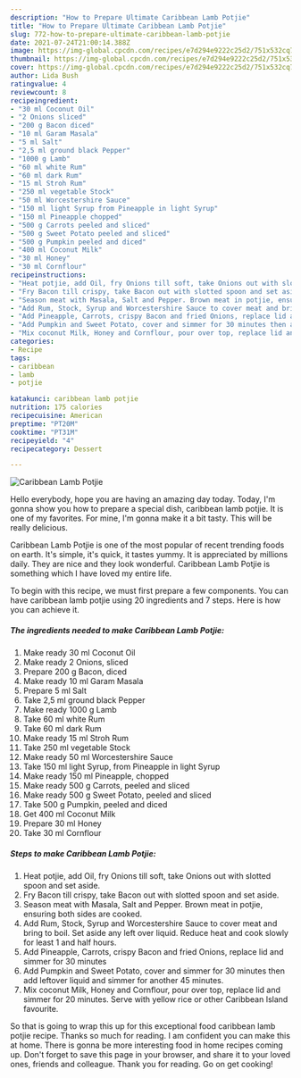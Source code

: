 ```yaml
---
description: "How to Prepare Ultimate Caribbean Lamb Potjie"
title: "How to Prepare Ultimate Caribbean Lamb Potjie"
slug: 772-how-to-prepare-ultimate-caribbean-lamb-potjie
date: 2021-07-24T21:00:14.388Z
image: https://img-global.cpcdn.com/recipes/e7d294e9222c25d2/751x532cq70/caribbean-lamb-potjie-recipe-main-photo.jpg
thumbnail: https://img-global.cpcdn.com/recipes/e7d294e9222c25d2/751x532cq70/caribbean-lamb-potjie-recipe-main-photo.jpg
cover: https://img-global.cpcdn.com/recipes/e7d294e9222c25d2/751x532cq70/caribbean-lamb-potjie-recipe-main-photo.jpg
author: Lida Bush
ratingvalue: 4
reviewcount: 8
recipeingredient:
- "30 ml Coconut Oil"
- "2 Onions sliced"
- "200 g Bacon diced"
- "10 ml Garam Masala"
- "5 ml Salt"
- "2,5 ml ground black Pepper"
- "1000 g Lamb"
- "60 ml white Rum"
- "60 ml dark Rum"
- "15 ml Stroh Rum"
- "250 ml vegetable Stock"
- "50 ml Worcestershire Sauce"
- "150 ml light Syrup from Pineapple in light Syrup"
- "150 ml Pineapple chopped"
- "500 g Carrots peeled and sliced"
- "500 g Sweet Potato peeled and sliced"
- "500 g Pumpkin peeled and diced"
- "400 ml Coconut Milk"
- "30 ml Honey"
- "30 ml Cornflour"
recipeinstructions:
- "Heat potjie, add Oil, fry Onions till soft, take Onions out with slotted spoon and set aside."
- "Fry Bacon till crispy, take Bacon out with slotted spoon and set aside."
- "Season meat with Masala, Salt and Pepper. Brown meat in potjie, ensuring both sides are cooked."
- "Add Rum, Stock, Syrup and Worcestershire Sauce to cover meat and bring to boil. Set aside any left over liquid. Reduce heat and cook slowly for least 1 and half hours."
- "Add Pineapple, Carrots, crispy Bacon and fried Onions, replace lid and simmer for 30 minutes"
- "Add Pumpkin and Sweet Potato, cover and simmer for 30 minutes then add leftover liquid and simmer for another 45 minutes."
- "Mix coconut Milk, Honey and Cornflour, pour over top, replace lid and simmer for 20 minutes. Serve with yellow rice or other Caribbean Island favourite."
categories:
- Recipe
tags:
- caribbean
- lamb
- potjie

katakunci: caribbean lamb potjie 
nutrition: 175 calories
recipecuisine: American
preptime: "PT20M"
cooktime: "PT31M"
recipeyield: "4"
recipecategory: Dessert

---
```



![Caribbean Lamb Potjie](https://img-global.cpcdn.com/recipes/e7d294e9222c25d2/751x532cq70/caribbean-lamb-potjie-recipe-main-photo.jpg)

Hello everybody, hope you are having an amazing day today. Today, I'm gonna show you how to prepare a special dish, caribbean lamb potjie. It is one of my favorites. For mine, I'm gonna make it a bit tasty. This will be really delicious.

Caribbean Lamb Potjie is one of the most popular of recent trending foods on earth. It's simple, it's quick, it tastes yummy. It is appreciated by millions daily. They are nice and they look wonderful. Caribbean Lamb Potjie is something which I have loved my entire life.




To begin with this recipe, we must first prepare a few components. You can have caribbean lamb potjie using 20 ingredients and 7 steps. Here is how you can achieve it.

<!--inarticleads1-->

##### The ingredients needed to make Caribbean Lamb Potjie:

1. Make ready 30 ml Coconut Oil
1. Make ready 2 Onions, sliced
1. Prepare 200 g Bacon, diced
1. Make ready 10 ml Garam Masala
1. Prepare 5 ml Salt
1. Take 2,5 ml ground black Pepper
1. Make ready 1000 g Lamb
1. Take 60 ml white Rum
1. Take 60 ml dark Rum
1. Make ready 15 ml Stroh Rum
1. Take 250 ml vegetable Stock
1. Make ready 50 ml Worcestershire Sauce
1. Take 150 ml light Syrup, from Pineapple in light Syrup
1. Make ready 150 ml Pineapple, chopped
1. Make ready 500 g Carrots, peeled and sliced
1. Make ready 500 g Sweet Potato, peeled and sliced
1. Take 500 g Pumpkin, peeled and diced
1. Get 400 ml Coconut Milk
1. Prepare 30 ml Honey
1. Take 30 ml Cornflour




<!--inarticleads2-->

##### Steps to make Caribbean Lamb Potjie:

1. Heat potjie, add Oil, fry Onions till soft, take Onions out with slotted spoon and set aside.
1. Fry Bacon till crispy, take Bacon out with slotted spoon and set aside.
1. Season meat with Masala, Salt and Pepper. Brown meat in potjie, ensuring both sides are cooked.
1. Add Rum, Stock, Syrup and Worcestershire Sauce to cover meat and bring to boil. Set aside any left over liquid. Reduce heat and cook slowly for least 1 and half hours.
1. Add Pineapple, Carrots, crispy Bacon and fried Onions, replace lid and simmer for 30 minutes
1. Add Pumpkin and Sweet Potato, cover and simmer for 30 minutes then add leftover liquid and simmer for another 45 minutes.
1. Mix coconut Milk, Honey and Cornflour, pour over top, replace lid and simmer for 20 minutes. Serve with yellow rice or other Caribbean Island favourite.




So that is going to wrap this up for this exceptional food caribbean lamb potjie recipe. Thanks so much for reading. I am confident you can make this at home. There is gonna be more interesting food in home recipes coming up. Don't forget to save this page in your browser, and share it to your loved ones, friends and colleague. Thank you for reading. Go on get cooking!
